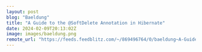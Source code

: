 ```yaml
---
layout: post
blog: "Baeldung"
title: "A Guide to the @SoftDelete Annotation in Hibernate"
date: 2024-02-09T20:13:02Z
image: images/baeldung.png
remote_url: "https://feeds.feedblitz.com/~/869496764/0/baeldung~A-Guide-to-the-SoftDelete-Annotation-in-Hibernate"
---
```

